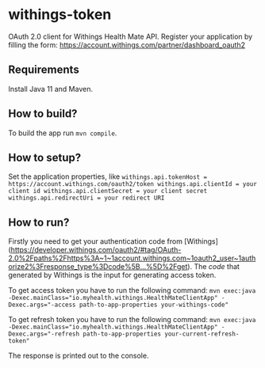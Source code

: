 # withings-token
OAuth 2.0 client for Withings Health Mate API.
Register your application by filling the form: https://account.withings.com/partner/dashboard_oauth2 

## Requirements
Install Java 11 and Maven.

## How to build?
To build the app run ``mvn compile``.

## How to setup?
Set the application properties, like
``
withings.api.tokenHost = https://account.withings.com/oauth2/token
withings.api.clientId = your client id
withings.api.clientSecret = your client secret
withings.api.redirectUri = your redirect URI
``

## How to run?
Firstly you need to get your authentication code from [Withings] (https://developer.withings.com/oauth2/#tag/OAuth-2.0%2Fpaths%2Fhttps%3A~1~1account.withings.com~1oauth2_user~1authorize2%3Fresponse_type%3Dcode%5B...%5D%2Fget).
The _code_ that generated by Withings is the input for generating access token.

To get access token you have to run the following command:
``mvn exec:java -Dexec.mainClass="io.myhealth.withings.HealthMateClientApp" -Dexec.args="-access path-to-app-properties your-withings-code"``

To get refresh token you have to run the following command:
``mvn exec:java -Dexec.mainClass="io.myhealth.withings.HealthMateClientApp" -Dexec.args="-refresh path-to-app-properties your-current-refresh-token"``

The response is printed out to the console.
